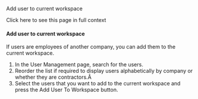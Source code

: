 Add user to current workspace

Click here to see this page in full context

####  Add user to current workspace

If users are employees of another company, you can add them to the current
workspace.

  1. In the User Management page, search for the users. 
  2. Reorder the list if required to display users alphabetically by company or whether they are contractors.Â 
  3. Select the users that you want to add to the current workspace and press the Add User To Workspace button. 

